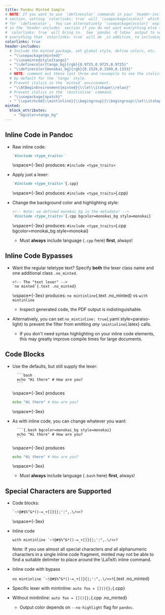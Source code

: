 ```yaml
---
title: Pandoc Minted Sample
# NOTE: If you want to use `\definecolor` commands in your `header-includes`
# section, setting `colorlinks: true` will `\usepackage{xcolor}` which is needed
# for `\definecolor`.  You can alternatively `\usepackage{xcolor}` explicitly in
# in the `header-includes` section if you do not want everything else that
# `colorlinks: true` will bring in.  See `pandoc -D latex` output to see
# everything that `colorlinks: true` will do _in addition_ to including xcolor.
colorlinks: true
header-includes:
  # Include the minted package, set global style, define colors, etc.
  - "\\usepackage{minted}"
  - "\\usemintedstyle{tango}"
  - "\\definecolor{tango_bg}{rgb}{0.9725,0.9725,0.9725}"
  - "\\definecolor{monokai_bg}{rgb}{0.1529,0.1569,0.1333}"
  # NOTE: comment out these last three and recompile to see the italics used
  # by default for the `tango` style.
  # Prevent italics in the `minted` environment.
  - "\\AtBeginEnvironment{minted}{\\let\\itshape\\relax}"
  # Prevent italics in the `\mintinline` command.
  - "\\usepackage{xpatch}"
  - "`\\xpatchcmd{\\mintinline}{\\begingroup}{\\begingroup\\let\\itshape\\relax}{}{}`{=latex}"
minted:
  block_attributes:
    - "bgcolor=tango_bg"
---
```


## Inline Code in Pandoc

- Raw inline code:

    ```md
    `#include <type_traits>`
    ```

  \vspace*{-3ex} produces: `#include <type_traits>`

- Apply just a lexer:

    ```md
    `#include <type_traits>`{.cpp}
    ```

    \vspace*{-3ex} produces: `#include <type_traits>`{.cpp}

- Change the background color and highlighting style:

    ```{.md fontsize=\scriptsize}
    <!-- Note: we defined monokai_bg in the metadata! -->
    `#include <type_traits>`{.cpp bgcolor=monokai_bg style=monokai}
    ```

    \vspace*{-3ex} produces:
    `#include <type_traits>`{.cpp bgcolor=monokai_bg style=monokai}

    - Must **always** include language (`.cpp` here) **first**, always!

## Inline Code Bypasses

- Want the regular teletype text?  Specify **both** the lexer class name and one
  additional class `.no_minted`.

    ```{.md}
    <!-- The "text lexer" -->
    `no minted`{.text .no_minted}
    ```

    \vspace*{-3ex} produces: `no mintinline`{.text .no_minted} vs `with mintinline`

    - Inspect generated code, the PDF output is indistinguishable.

- Alternatively, you can set `no_mintinline: true`{.yaml style=paraiso-light} to prevent the filter
  from emitting _any_ `\mintinline`{.latex} calls.
    - If you don't need syntax highlighting on your inline code elements, this may
      greatly improve compile times for large documents.


## Code Blocks

- Use the defaults, but still supply the lexer:

        ```bash
        echo "Hi there" # How are you?
        ```

    \vspace*{-3ex} produces

    ```bash
    echo "Hi there" # How are you?
    ```

    \vspace*{-3ex}

- As with inline code, you can change whatever you want:

        ```{.bash bgcolor=monokai_bg style=monokai}
        echo "Hi there" # How are you?
        ```

    \vspace*{-3ex} produces

    ```{.bash bgcolor=monokai_bg style=monokai}
    echo "Hi there" # How are you?
    ```

    \vspace*{-3ex}

    - Must **always** include language (`.bash` here) **first**, always!


## Special Characters are Supported

- Code blocks:

    ```md
    `~!@#$%^&*()-=_+[]}{|;':",.\/<>?
    ```

    \vspace*{-3ex}

- Inline code

    ``with mintinline `~!@#$%^&*()-=_+[]}{|;':",.\/<>?``

  Note: If you use almost all special characters *and* all alphanumeric
  characters in a single inline code fragment, minted may not be able to find a
  suitable delimiter to place around the \LaTeX\ inline command.

- Inline code with bypass

    ``no mintinline `~!@#$%^&*()-=_+[]}{|;':",.\/<>?``{.text .no_minted}

- Specific lexer with mintinline: `auto foo = [](){};`{.cpp}
- Without mintinline: `auto foo = [](){};`{.cpp .no_minted}
    - Output color depends on `--no-highlight` flag for `pandoc`.
